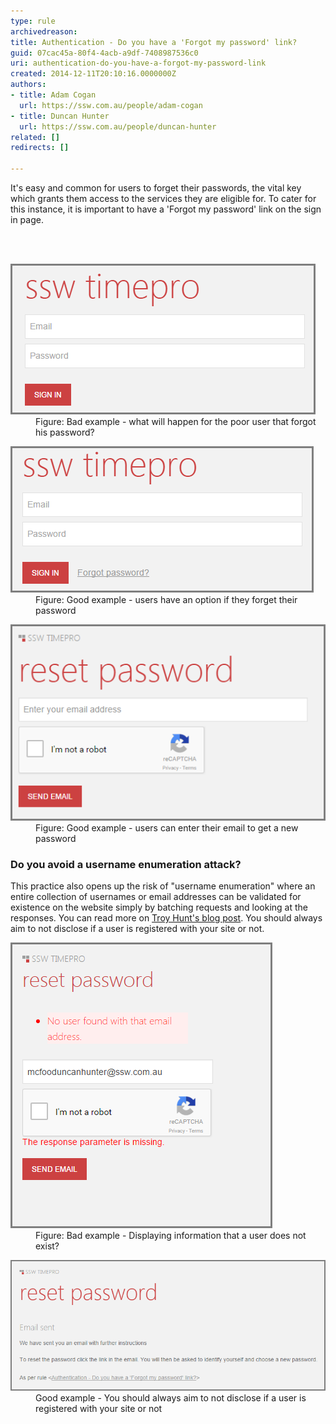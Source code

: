 ```yaml
---
type: rule
archivedreason: 
title: Authentication - Do you have a 'Forgot my password' link?
guid: 07cac45a-80f4-4acb-a9df-7408987536c0
uri: authentication-do-you-have-a-forgot-my-password-link
created: 2014-12-11T20:10:16.0000000Z
authors:
- title: Adam Cogan
  url: https://ssw.com.au/people/adam-cogan
- title: Duncan Hunter
  url: https://ssw.com.au/people/duncan-hunter
related: []
redirects: []

---
```



<p>It's easy and common for users to forget their passwords, the vital key which grants
                    them access to the services they are eligible for. To cater for this instance, it
                    is important to have a 'Forgot my password' link on the sign in page.​<br></p>
<br><excerpt class='endintro'></excerpt><br>
<dl class="badImage"><dt> 
      <img src="bad.png" alt="bad.png" />
   </dt><dd>Figure: Bad example - what will happen for the poor user that forgot his password?</dd></dl><dl class="goodImage"><dt>
      <img src="good.png" alt="good.png" />
   </dt><dd> Figure: Good example - users have an option if they forget their password</dd></dl><dl class="goodImage"><dt>
      <img src="reset example.png" alt="reset example.png" />
   </dt><dd> Figure: Good example - users can enter their email to get a new password</dd></dl><h3>​Do you avoid a username enumeration attack?<br></h3><p>This practice also opens up the risk of "username enumeration" where an entire collection of usernames or email addresses can be validated for existence on the website simply by batching requests and looking at the responses. You can read more on 
   <a href="http://www.troyhunt.com/2012/05/everything-you-ever-wanted-to-know.html">Troy Hunt's blog post</a>. You should always aim to not disclose if a user is registered with your site or not.</p><dl class="badImage"><dt>
      <img src="2016-01-05_15-20-06.png" alt="2016-01-05_15-20-06.png" />
   </dt><dd>Figure: Bad example - Displaying information that a user does not exist?</dd></dl><dl class="goodImage"><dt>
      <img src="demo.png" alt="demo.png" />
   </dt><dd>Good example - You should always aim to not disclose if a user is registered with your site or not​<br></dd></dl>


